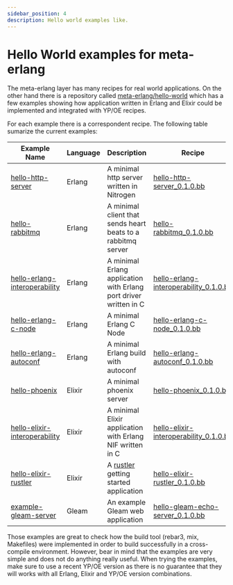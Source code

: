 ```yaml
---
sidebar_position: 4
description: Hello world examples like.
---
```


# Hello World examples for meta-erlang

The meta-erlang layer has many recipes for real world applications. On the other
hand there is a repository called
[meta-erlang/hello-world](https://github.com/meta-erlang/hello-world) which has
a few examples showing how application written in Erlang and Elixir could be
implemented and integrated with YP/OE recipes.

For each example there is a correspondent recipe. The following table sumarize
the current examples:

| Example Name                                                                                                          | Language | Description                                                                    | Recipe                                                                                                                                                                                 |
| --------------------------------------------------------------------------------------------------------------------- | -------- | ------------------------------------------------------------------------------ | -------------------------------------------------------------------------------------------------------------------------------------------------------------------------------------- |
| [hello-http-server](https://github.com/meta-erlang/hello-world/tree/master/hello-http-server)                         | Erlang   | A minimal http server written in Nitrogen                                      | [hello-http-server_0.1.0.bb](https://github.com/meta-erlang/meta-erlang/tree/master/recipes-examples/hello-http-server/hello-http-server_0.1.0.bb)                                     |
| [hello-rabbitmq](https://github.com/meta-erlang/hello-world/tree/master/hello-rabbitmq)                               | Erlang   | A minimal client that sends heart beats to a rabbitmq server                   | [hello-rabbitmq_0.1.0.bb](https://github.com/meta-erlang/meta-erlang/tree/master/recipes-examples/hello-rabbitmq/hello-rabbitmq_0.1.0.bb)                                              |
| [hello-erlang-interoperability](https://github.com/meta-erlang/hello-world/tree/master/hello-erlang-interoperability) | Erlang   | A minimal Erlang application with Erlang port driver written in C              | [hello-erlang-interoperability_0.1.0.bb](https://github.com/meta-erlang/meta-erlang/tree/master/recipes-examples/hello-erlang-interoperability/hello-erlang-interoperability_0.1.0.bb) |
| [hello-erlang-c-node](https://github.com/meta-erlang/hello-world/tree/master/hello-erlang-c-node)                     | Erlang   | A minimal Erlang C Node                                                        | [hello-erlang-c-node_0.1.0.bb](https://github.com/meta-erlang/meta-erlang/tree/master/recipes-examples/hello-erlang-interoperability/hello-erlang-c-node_0.1.0.bb)                     |
| [hello-erlang-autoconf](https://github.com/meta-erlang/hello-world/tree/master/hello-erlang-autoconf)                 | Erlang   | A minimal Erlang build with autoconf                                           | [hello-erlang-autoconf_0.1.0.bb](https://github.com/meta-erlang/meta-erlang/tree/master/recipes-examples/hello-erlang-autoconf/hello-erlang-autoconf_0.1.0.bb)                         |
| [hello-phoenix](https://github.com/meta-erlang/hello-world/tree/master/hello-phoenix)                                 | Elixir   | A minimal phoenix server                                                       | [hello-phoenix_0.1.0.bb](https://github.com/meta-erlang/meta-erlang/tree/master/recipes-examples/hello-phoenix/hello-phoenix_0.1.0.bb)                                                 |
| [hello-elixir-interoperability](https://github.com/meta-erlang/hello-world/tree/master/hello-elixir-interoperability) | Elixir   | A minimal Elixir application with Erlang NIF written in C                      | [hello-elixir-interoperability_0.1.0.bb](https://github.com/meta-erlang/meta-erlang/tree/master/recipes-examples/hello-elixir-interoperability/hello-elixir-interoperability_0.1.0.bb) |
| [hello-elixir-rustler](https://github.com/meta-erlang/hello-world/tree/master/hello-elixir-rustler)                   | Elixir   | A [rustler](https://github.com/rusterlium/rustler) getting started application | [hello-elixir-rustler_0.1.0.bb](https://github.com/meta-erlang/meta-erlang/tree/master/recipes-examples/hello-elixir-rustler/hello-elixir-rustler_0.1.0.bb)                            |
| [example-gleam-server](https://github.com/gleam-lang/example-echo-server)                                             | Gleam    | An example Gleam web application                                               | [hello-gleam-echo-server_0.1.0.bb](https://github.com/meta-erlang/meta-erlang/tree/master/recipes-examples/hello-gleam-echo-server/hello-gleam-echo-server_0.1.0.bb)                   |

Those examples are great to check how the build tool (rebar3, mix, Makefiles)
were implemented in order to build successfully in a cross-compile environment.
However, bear in mind that the examples are very simple and does not do anything
really useful. When trying the examples, make sure to use a recent YP/OE version
as there is no guarantee that they will works with all Erlang, Elixir and YP/OE
version combinations.
